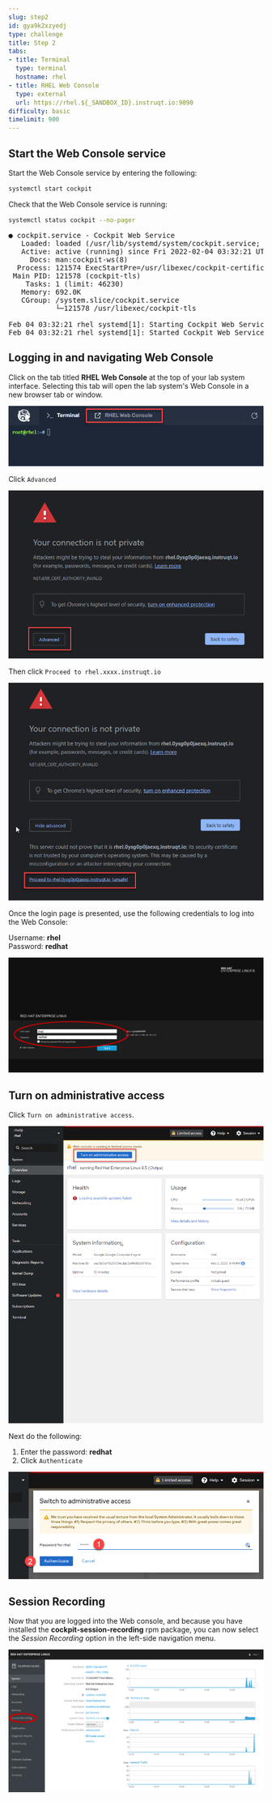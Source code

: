 ```yaml
---
slug: step2
id: gya9k2xzyedj
type: challenge
title: Step 2
tabs:
- title: Terminal
  type: terminal
  hostname: rhel
- title: RHEL Web Console
  type: external
  url: https://rhel.${_SANDBOX_ID}.instruqt.io:9090
difficulty: basic
timelimit: 900
---
```

## Start the Web Console service

Start the Web Console service by entering the following:

```bash
systemctl start cockpit
```

Check that the Web Console service is running:

```bash
systemctl status cockpit --no-pager
```

<pre class="file">
● cockpit.service - Cockpit Web Service
   Loaded: loaded (/usr/lib/systemd/system/cockpit.service; static; vendor preset: disab>
   Active: active (running) since Fri 2022-02-04 03:32:21 UTC; 1s ago
     Docs: man:cockpit-ws(8)
  Process: 121574 ExecStartPre=/usr/libexec/cockpit-certificate-ensure (code=exited, sta>
 Main PID: 121578 (cockpit-tls)
    Tasks: 1 (limit: 46230)
   Memory: 692.0K
   CGroup: /system.slice/cockpit.service
           └─121578 /usr/libexec/cockpit-tls

Feb 04 03:32:21 rhel systemd[1]: Starting Cockpit Web Service...
Feb 04 03:32:21 rhel systemd[1]: Started Cockpit Web Service.
</pre>

## Logging in and navigating Web Console

Click on the tab titled **RHEL Web Console** at the top of  your lab system interface. Selecting this tab will open the lab system's Web Console in a
new browser tab or window.

![web console](../assets/pop-out-2.png)

Click `Advanced`

![Connection not private](../assets/connection-not-private.png)

Then click `Proceed to rhel.xxxx.instruqt.io`

![Proceed](../assets/proceed.png)

Once the login page is presented, use the following credentials to log into the Web Console:

Username: **rhel**\
Password: **redhat**

![Web Console Login](../assets/Web-console-login.png)

## Turn on administrative access

Click `Turn on administrative access`.

![admin access](../assets/turn-on-admin.png)

Next do the following:

1) Enter the password: **redhat**
2) Click `Authenticate`

![auth](../assets/auth.png)

## Session Recording

Now that you are logged into the Web console, and because you have installed the __cockpit-session-recording__ rpm package, you can now select the *Session Recording* option in the left-side navigation menu.

![Web Console Navigation](../assets/session-recording-option.png)
